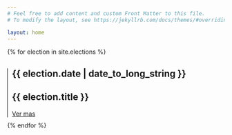```yaml
---
# Feel free to add content and custom Front Matter to this file.
# To modify the layout, see https://jekyllrb.com/docs/themes/#overriding-theme-defaults

layout: home
---
```



<style type="text/css">
  .election {
    border: 1px solid black;
    border-width: 0px 0px 0px 1px ;
    margin: 10px 0px 10px 0px;
    padding: 0px 0px 0px 10px;
  }
</style>

{% for election in site.elections %}
<article class="election">
  <h1>{{ election.date | date_to_long_string }}</h1>
  <h2>{{ election.title }}</h2>
  <a href="{{ election.url }}"> Ver mas</a>
</article>
{% endfor %}
